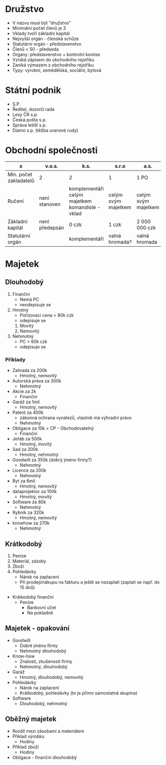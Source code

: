 # Družstvo
- V názvu musí být "družstvo"
- Minimální počet členů je 3
- Vklady tvoří základní kapitál
- Nejvyšší orgán - členská schůze
- Statutární orgán - představenstvo
- Členů < 50 - předseda
- Orgány: představenstvo + kontrolní komise
- Vzniká zápisem do obchodního rejstříku
- Zaniká výmazem z obchodního rejstříku
- Typy: výrobní, zemědělská, sociální, bytová

# Státní podnik
- S.P.
- Ředitel, dozorčí rada
- Lesy ČR s.p.
- Česká pošta s.p.
- Správa letišť s.p.
- Diamo s.p. (těžba uranové rudy)

# Obchodní společnosti
| x                      | v.o.s.         | k.s.                         | s.r.o               | a.s.                | družstvo       |
| ---------------------- | -------------- | ---------------------------- | ------------------- | ------------------- | -------------- |
| Min. počet zakladatelů | 2              | 2                            | 1                   | 1 PO                | -              |
| Ručení                 | není stanoven               | komplementáři celým majetkem<br>komandisté - vklad<br> | celým svým majetkem | celým svým majetkem |                |
| Základní kapitál       | není předepsán | 0 czk                        | 1 czk               | 2 000 000 czk       | vklady         |
| Statutární orgán       |                | komplementáři                | valná hromada?      | valná hromada       | představenstvo |


# Majetek
## Dlouhodobý
1. Finanční
	- Nemá PC
	- neodepisuje se
2. Hmotný
	- Pořizovací cena > 80k czk
	- odepisuje se
	1. Movitý
	2. Nemovitý
3. Nehmotný
	- PC > 60k czk
	- odepisuje se


### Příklady
- Zahrada za 200k
	- Hmotný, nemovitý
- Autorská práva za 300k
	- Nehmotný
- Akcie za 2k
	- Finanční
- Garáž za 1mil
	- Hmotný, nemovitý
- Patent za 400k
	- zákonná ochrana vynálezů, vlastník má výhradní právo
	- Nehmotný
- Obligace za 10k = CP - Obchodovatelný
	- Finanční
- Jeřáb za 500k
	- Hmotný, movitý
- Sad za 200k
	- Hmotný, nehmotný
- Goodwill za 350k (dobrý jméno firmy?)
	- Nehmotný
- Licence za 200k
	- Nehmotný
- Byt za 6mil
	- Hmotný, nemovitý
- dataprojektor za 100k
	- Hmotný, movitý
- Software za 80k
	- Nehmotný
- Rybník za 320k
	- Hmotný, nemovitý
- knowhow za 270k
	- Nehmotný
## Krátkodobý
1. Peníze
2. Materiál, zásoby
3. Zboží
4. Pohledávky
	- Nárok na zaplacení 
	- Při prodeji/nákupu na fakturu a ještě se nezaplatí (zaplatí se např. do 15 dnů)

- Krátkodobý finanční
	- Peníze
		- Bankovní účet
		- Na pokladně


## Majetek - opakování
- Goodwill
	- Dobré jméno firmy
	- Nehmotný dlouhodobý
- Know-how
	- Znalosti, zkušenosti firmy
	- Nehmotný, dlouhodobý
- Garáž
	- Hmotný, dlouhodobý, nemovitý
- Pohledávky
	- Nárok na zaplacení
	- Krátkodobý, pohledávky (to je přímo samostatná skupina)
- Software
	- Dlouhodobý, nehmotný

## Oběžný majetek
- Rozdíl mezi zásobami a materiálem
- Příklad výrobku
	- Hodiny
- Příklad zboží
	- Hodiny
- Obligace - finanční dlouhodobý